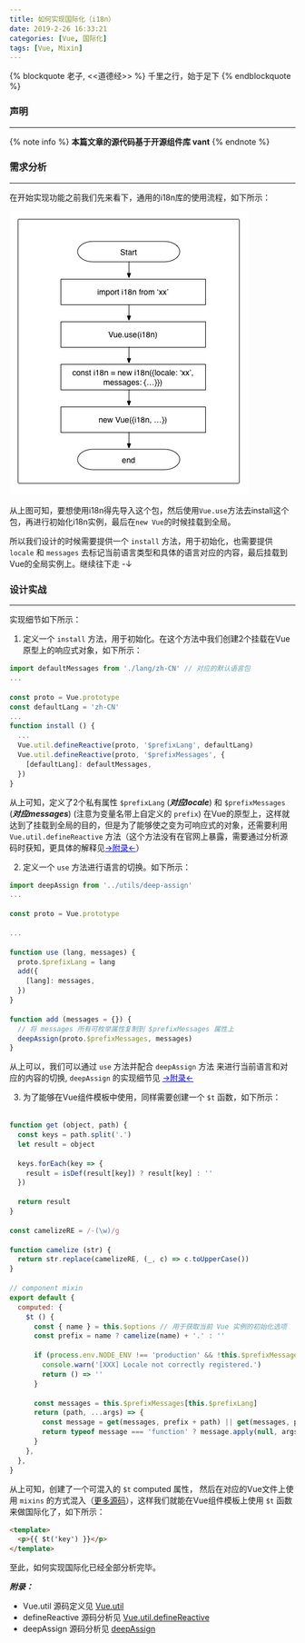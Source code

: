```yaml
---
title: 如何实现国际化（i18n）
date: 2019-2-26 16:33:21
categories: [Vue, 国际化]
tags: [Vue, Mixin]
---
```


{% blockquote 老子, <<道德经>> %}
千里之行，始于足下
{% endblockquote %}

### 声明

---

{% note info %} **本篇文章的源代码基于开源组件库 vant** {% endnote %}

### 需求分析

---

在开始实现功能之前我们先来看下，通用的i18n库的使用流程，如下所示：

![i18n使用流程图](/images/i18n.gif)

从上图可知，要想使用i18n得先导入这个包，然后使用`Vue.use`方法去install这个包，再进行初始化i18n实例，最后在`new Vue`的时候挂载到全局。

所以我们设计的时候需要提供一个 `install` 方法，用于初始化，也需要提供 `locale` 和 `messages` 去标记当前语言类型和具体的语言对应的内容，最后挂载到Vue的全局实例上。继续往下走 -↓

### 设计实战

---

实现细节如下所示：
1. 定义一个 `install` 方法，用于初始化。在这个方法中我们创建2个挂载在Vue原型上的响应式对象，如下所示：

```js
import defaultMessages from './lang/zh-CN' // 对应的默认语言包
...

const proto = Vue.prototype
const defaultLang = 'zh-CN'
...
function install () {
  ...
  Vue.util.defineReactive(proto, '$prefixLang', defaultLang)
  Vue.util.defineReactive(proto, '$prefixMessages', {
    [defaultLang]: defaultMessages,
  })
}
```

从上可知，定义了2个私有属性 `$prefixLang` (***对应locale***) 和 `$prefixMessages` (***对应messages***) (注意为变量名带上自定义的 `prefix`) 在Vue的原型上，这样就达到了挂载到全局的目的，但是为了能够使之变为可响应式的对象，还需要利用 `Vue.util.defineReactive` 方法（这个方法没有在官网上暴露，需要通过分析源码时获知，更具体的解释见<a href='#appendI18n' style="color: blue">→附录←</a>）

2. 定义一个 `use` 方法进行语言的切换。如下所示：

```js
import deepAssign from '../utils/deep-assign'
...

const proto = Vue.prototype

...

function use (lang, messages) {
  proto.$prefixLang = lang
  add({
    [lang]: messages,
  })
}

function add (messages = {}) {
  // 将 messages 所有可枚举属性复制到 $prefixMessages 属性上
  deepAssign(proto.$prefixMessages, messages)
}
```

从上可以，我们可以通过 `use` 方法并配合 `deepAssign` 方法 来进行当前语言和对应的内容的切换, `deepAssign` 的实现细节见 <a href='#appendI18n' style="color: blue">→附录←</a>

3. 为了能够在Vue组件模板中使用，同样需要创建一个 `$t` 函数，如下所示：

```js

function get (object, path) {
  const keys = path.split('.')
  let result = object

  keys.forEach(key => {
    result = isDef(result[key]) ? result[key] : ''
  })

  return result
}

const camelizeRE = /-(\w)/g

function camelize (str) {
  return str.replace(camelizeRE, (_, c) => c.toUpperCase())
}

// component mixin
export default {
  computed: {
    $t () {
      const { name } = this.$options // 用于获取当前 Vue 实例的初始化选项
      const prefix = name ? camelize(name) + '.' : ''

      if (process.env.NODE_ENV !== 'production' && !this.$prefixMessages) {
        console.warn('[XXX] Locale not correctly registered.')
        return () => ''
      }

      const messages = this.$prefixMessages[this.$prefixLang]
      return (path, ...args) => {
        const message = get(messages, prefix + path) || get(messages, path)
        return typeof message === 'function' ? message.apply(null, args) : message
      }
    },
  },
}

```

从上可知，创建了一个可混入的 `$t` computed 属性， 然后在对应的Vue文件上使用 `mixins` 的方式混入（[更多源码](https://github.com/youzan/vant/blob/dev/packages/utils/use/i18n.ts)），这样我们就能在Vue组件模板上使用 `$t` 函数来做国际化了，如下所示：

```html
<template>
  <p>{{ $t('key') }}</p>
</template>  
```

至此，如何实现国际化已经全部分析完毕。

***<a name='appendI18n'>附录：</a>***

- Vue.util 源码定义见 [Vue.util](https://github.com/vuejs/vue/blob/dev/dist/vue.js#L5355)
- defineReactive 源码分析见 [Vue.util.defineReactive](https://ustbhuangyi.github.io/vue-analysis/reactive/reactive-object.html#definereactive)
- deepAssign 源码分析见 [deepAssign](/2019/03/01/util/#deepAssign)
